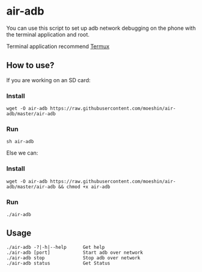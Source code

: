 # air-adb

You can use this script to set up adb network debugging on the phone with the terminal application and root.

Terminal application recommend [Termux](https://termux.com/)

## How to use?

If you are working on an SD card:

### Install

```shell
wget -O air-adb https://raw.githubusercontent.com/moeshin/air-adb/master/air-adb
```

### Run

```shell
sh air-adb
```

Else we can:

### Install

```shell
wget -O air-adb https://raw.githubusercontent.com/moeshin/air-adb/master/air-adb && chmod +x air-adb
```

### Run

```
./air-adb
```

## Usage

```
./air-adb -?|-h|--help		Get help
./air-adb [port]			Start adb over network
./air-adb stop				Stop adb over network
./air-adb status 			Get Status
```



